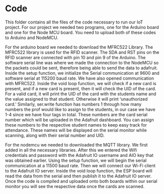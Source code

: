 # Code
This folder contains all the files of the code necessary to run our IoT project. For our project we needed two programs, one for the Arduino board and one for the Node MCU board. You need to upload both of these codes to Arduino and NodeMCU. 

For the arduino board we needed to download the MFRC522 Library. The MFRC522 library is used for the RFID scanner. The SDA and RST pins on the RFID scanner are connected with pin 10 and pin 9 of the Arduino. The software serial line was where we made the connection to the NodeMCU so the packets could be sent, therefore being able to send the data to adafruit. Inside the setup function, we initialize the Serial communication at 9600 and software serial at 115200 baud rate. We have also opened communication with MFRC522. Inside the void loop function, we will check if a new card is present, and if a new card is present, then it will check the UID of the card. For a valid card, it will print the UID of the card with the students name and the value assigned to that student. Otherwise it will print ‘unauthorized card.’ Similarly, ser.write function has numbers 1 through how many numbers the prof would like to assign to the students, in our case we have 1-4 since we have four tags in total. These numbers are the card serial number which will be uploaded in the Adafruit dashboard. You can assign these numbers to the respective student names to keep easy track for attendance. These names will be displayed on the serial monitor while scanning, along with their serial number and UID. 

For the nodemcu we needed to downloaded the MQTT library. We first added in all the necessary libraries. After this we entered the Wifi credentials and password with the Adafruit IO username and AIO key that was obtained earlier. Using the setup function, we will begin the serial communication at a 11500 baud rate. Then we will connect our Wi-Fi client to the Adafruit IO server. Inside the void loop function, the ESP board will read the data from the serial and then publish it to the Adafruit IO server. Once the code is compiled and uploaded onto both boards within our serial monitor you will see the respective data once the cards are scanned. 




